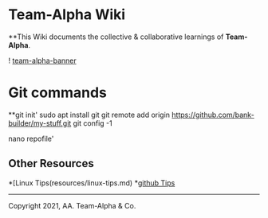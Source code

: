 # Team-Alpha Wiki
**This Wiki documents the collective & collaborative learnings of **Team-Alpha**.

! [team-alpha-banner](wiki/resources/team-banner.jpg)


# Git commands 
  **git init'
 sudo apt install git
 git remote add origin https://github.com/bank-builder/my-stuff.git
 git config -1
  
 nano repofile'
   
## Other Resources
*[Linux Tips(resources/linux-tips.md)
*[github Tips](resources/git-tips.md)

---
Copyright 2021, AA. Team-Alpha & Co. 

